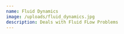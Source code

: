```yaml
---
name: Fluid Dynamics
image: /uploads/fluid_dynamics.jpg
description: Deals with Fluid FLow Problems
---
```

